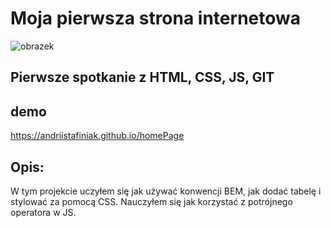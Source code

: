 # Moja pierwsza strona internetowa
![obrazek](https://bi.im-g.pl/im/83/0d/1b/z28365443IE.jpg)

## Pierwsze spotkanie z HTML, CSS, JS, GIT

## demo
https://andriistafiniak.github.io/homePage

## Opis:

W tym projekcie uczyłem się jak używać konwencji BEM, jak dodać tabelę i stylować za pomocą CSS. Nauczyłem się jak korzystać z potrójnego operatora w JS.





